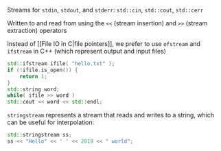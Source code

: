 Streams for `stdin`, `stdout`, and `stderr`: `std::cin`, `std::cout`, `std::cerr`

Written to and read from using the `<<` (stream insertion) and `>>` (stream extraction) operators

Instead of [[File IO in C|file pointers]], we prefer to use `ofstream` and `ifstream` in C++ (which represent output and input files)

```c++
std::ifstream ifile( "hello.txt" );
if (!ifile.is_open()) {
	return 1;
}
std::string word;
while( ifile >> word )
std::cout << word << std::endl;
```

`stringstream` represents a stream that reads and writes to a string, which can be useful for interpolation:

```c++
std::stringstream ss;
ss << "Hello" << ' ' << 2019 << " world";
```



